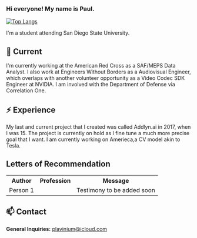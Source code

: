 ### Hi everyone! My name is Paul.

[![Top Langs](https://github-readme-stats.vercel.app/api/top-langs/?username=lunatrifx)](https://github.com/anuraghazra/github-readme-stats)

I'm a student attending San Diego State University.

## 🔭 Current

I'm currently working at the American Red Cross as a SAF/MEPS Data Analyst. I also work at Engineers Without Borders as a Audiovisual Engineer, which overlaps with another volunteer opportunity as a Video Codec SDK Engineer at NVIDIA. I am involved with the Department of Defense via Correlation One.

## ⚡️ Experience

My last and current project that I created was called Addlyn.ai in 2017, when I was 15. The project is currently on hold as I fine tune a much more precise goal that I want. I am currently working on Amerieca,a CV model akin to Tesla. 


## Letters of Recommendation

<table>
  <tr>
    <th>Author</th>
    <th>Profession</th>
    <th>Message</th>
  </tr>
  <tr>
    <td>Person 1</td></td>
    <td></td>
    <td> Testimony to be added soon</td>
  </tr>
</table>

## 📫 Contact

**General Inquiries:** plavinium@icloud.com


